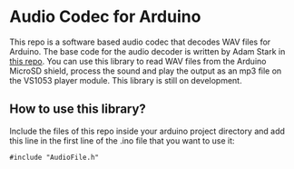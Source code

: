 # Audio Codec for Arduino
This repo is a software based audio codec that decodes WAV files for Arduino.
The base code for the audio decoder is written by Adam Stark in [this repo](https://github.com/adamstark/AudioFile).
You can use this library to read WAV files from the Arduino MicroSD shield, process the sound and play the output as an mp3 file on the VS1053 player module. This library is still on development.

## How to use this library?
Include the files of this repo inside your arduino project directory and add this line in the first line of the .ino file that you want to use it:
```
#include "AudioFile.h"
```



